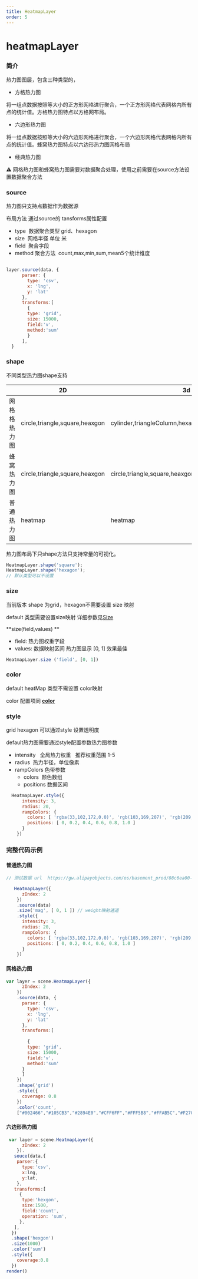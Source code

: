 ```yaml
---
title: HeatmapLayer
order: 5
---
```

# heatmapLayer


### 简介

热力图图层，包含三种类型的，
- 方格热力图 

将一组点数据按照等大小的正方形网格进行聚合，一个正方形网格代表网格内所有点的统计值。方格热力图特点以方格网布局。

- 六边形热力图 

将一组点数据按照等大小的六边形网格进行聚合，一个六边形网格代表网格内所有点的统计值。蜂窝热力图特点以六边形热力图网格布局

- 经典热力图 



⚠️ 网格热力图和蜂窝热力图需要对数据聚合处理，使用之前需要在source方法设置数据聚合方法

### source

热力图只支持点数据作为数据源

布局方法 通过source的 tansforms属性配置

- type  数据聚合类型 grid、hexagon
- size  网格半径 单位 米
- field  聚合字段
- method 聚合方法  count,max,min,sum,mean5个统计维度

```javascript
 
layer.source(data, {
      parser: {
        type: 'csv',
        x: 'lng',
        y: 'lat'
      },
      transforms:[
        {
        type: 'grid',
        size: 15000,
        field:'v', 
        method:'sum'
        }
      ],
  }
```

### shape

不同类型热力图shape支持

|  | 2D | 3d |
| --- | --- | --- |
| 网格格热力图 | circle,triangle,square,heaxgon | cylinder,triangleColumn,hexagonColum,squareColumn |
| 蜂窝热力图 | circle,triangle,square,heaxgon | circle,triangle,square,heaxgon |
| 普通热力图 | heatmap | heatmap |


热力图布局下只shape方法只支持常量的可视化。

```javascript
HeatmapLayer.shape('square');
HeatmapLayer.shape('hexagon');
// 默认类型可以不设置
```

### size
当前版本 shape 为grid，hexagon不需要设置 size 映射

default 类型需要设置size映射 详细参数见[Size](https://www.yuque.com/antv/l7/layer#size)

**size(field,values) **

- field: 热力图权重字段
- values: 数据映射区间 热力图显示 [0, 1] 效果最佳

```javascript
HeatmapLayer.size ('field', [0, 1])
```


### color
default heatMap 类型不需设置 color映射

color 配置项同 [**color**](https://www.yuque.com/antv/l7/layer#color)



### style

grid hexagon 可以通过style 设置透明度

default热力图需要通过style配置参数热力图参数

- intensity   全局热力权重   推荐权重范围 1-5
- radius  热力半径，单位像素
- rampColors 色带参数
  - colors  颜色数组
  - positions 数据区间

```javascript
  HeatmapLayer.style({
      intensity: 3,
      radius: 20,
      rampColors: {
        colors: [ 'rgba(33,102,172,0.0)', 'rgb(103,169,207)', 'rgb(209,229,240)', 'rgb(253,219,199)', 'rgb(239,138,98)', 'rgb(178,24,43,1.0)' ],
        positions: [ 0, 0.2, 0.4, 0.6, 0.8, 1.0 ]
      }
    })
```


### 完整代码示例

#### 普通热力图

```javascript
// 测试数据 url  https://gw.alipayobjects.com/os/basement_prod/08c6ea00-dc5f-4bb0-b0b5-52bde5edf0a3.json 

   HeatmapLayer({
      zIndex: 2
    })
    .source(data)
    .size('mag', [ 0, 1 ]) // weight映射通道
    .style({
      intensity: 3,
      radius: 20,
      rampColors: {
        colors: [ 'rgba(33,102,172,0.0)', 'rgb(103,169,207)', 'rgb(209,229,240)', 'rgb(253,219,199)', 'rgb(239,138,98)', 'rgb(178,24,43,1.0)' ],
        positions: [ 0, 0.2, 0.4, 0.6, 0.8, 1.0 ]
      }
    })
```



#### 网格热力图

```javascript
var layer = scene.HeatmapLayer({
      zIndex: 2
    })
    .source(data, {
      parser: {
        type: 'csv',
        x: 'lng',
        y: 'lat'
      },
      transforms:[
        
        {
        type: 'grid',
        size: 15000,
        field:'v',
        method:'sum'
      }
      ]
    })
    .shape('grid')
    .style({
      coverage: 0.8
    })
    .color('count', 
    ["#002466","#105CB3","#2894E0","#CFF6FF","#FFF5B8","#FFAB5C","#F27049","#730D1C"])

```


#### 六边形热力图

```javascript
 var layer = scene.HeatmapLayer({
      zIndex: 2
    }).
   souce(data,{
    parser:{
      type:'csv',
      x:lng,
      y:lat,
    },
   transforms:[
     {
      type:'hexgon',
      size:1500,
      field:'count',
      operation: 'sum',
     },
   ],
  })
  .shape('hexgon')
  .size(1000) 
  .color('sum')
  .style({
    coverage:0.8
  })
render()
```